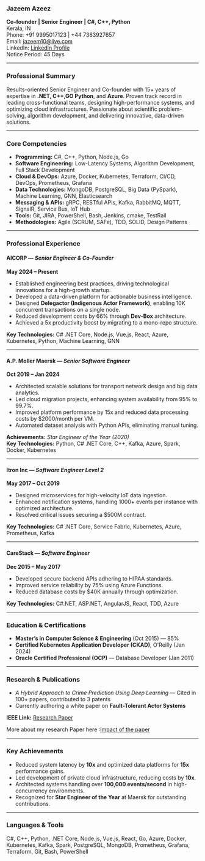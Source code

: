 ### Jazeem Azeez  
**Co-founder | Senior Engineer | C#, C++, Python**  
Kerala, IN  
Phone: +91 9995017123 | +44 7383927657  
Email: jazeem10@live.com  
LinkedIn: [LinkedIn Profile](https://www.linkedin.com/in/jazeem-azeez-1736a5109/)  
Notice Period: 45 Days

---

### **Professional Summary**  
Results-oriented Senior Engineer and Co-founder with 15+ years of expertise in **.NET, C++,GO Python**, and **Azure**. Proven track record in leading cross-functional teams, designing high-performance systems, and optimizing cloud infrastructures. Passionate about scientific problem-solving, algorithm development, and delivering innovative, data-driven solutions.

---

### **Core Competencies**  
- **Programming:** C#, C++, Python, Node.js, Go  
- **Software Engineering:** Low-Latency Systems, Algorithm Development, Full Stack Development  
- **Cloud & DevOps:** Azure, Docker, Kubernetes, Terraform, CI/CD, DevOps, Prometheus, Grafana  
- **Data Technologies:** MongoDB, PostgreSQL, Big Data (PySpark), Machine Learning, GNN, Elasticsearch  
- **Messaging & APIs:** gRPC, RESTful APIs, Kafka, RabbitMQ, MQTT, SignalR, Service Bus, IoT Hub  
- **Tools:** Git, JIRA, PowerShell, Bash, Jenkins, cmake, TestRail  
- **Methodologies:** Agile (SCRUM, SAFe), TDD, SOLID, Design Patterns  

---

### **Professional Experience**  

#### **AICORP** — *Senior Engineer & Co-Founder*  
**May 2024 – Present**  
- Established engineering best practices, driving technological innovations for a high-growth startup.  
- Developed a data-driven platform for actionable business intelligence.  
- Designed **Delegactor (Indigenous Actor Framework)**, enabling 10K concurrent transactions on a single node.  
- Reduced development costs by 66% through **Dev-Box** architecture.  
- Achieved a 5x productivity boost by migrating to a mono-repo structure.

**Key Technologies:** C# .NET Core, Node.js, Vue.js, React, Azure, Kubernetes, Python, Machine Learning, GNN

---

#### **A.P. Moller Maersk** — *Senior Software Engineer*  
**Oct 2019 – Jan 2024**  
- Architected scalable solutions for transport network design and big data analytics.  
- Led cloud migration projects, enhancing system availability from 95% to 99.7%.  
- Improved platform performance by 15x and reduced data processing costs by $2000/month per VM.  
- Automated dataset analysis with Python APIs, eliminating manual tuning.

**Achievements:** *Star Engineer of the Year (2020)*  
**Key Technologies:** Python, C# .NET Core, C++, Kafka, Azure, Spark, Docker, Kubernetes

---

#### **Itron Inc** — *Software Engineer Level 2*  
**May 2017 – Oct 2019**  
- Designed microservices for high-velocity IoT data ingestion.  
- Enhanced notification systems, handling 1000+ events per instance with optimized architecture.  
- Resolved critical issues securing a $500M contract.

**Key Technologies:** C# .NET Core, Service Fabric, Kubernetes, Azure, Prometheus, Kafka

---

#### **CareStack** — *Software Engineer*  
**Dec 2015 – May 2017**  
- Developed secure backend APIs adhering to HIPAA standards.  
- Improved service reliability by 75% using Azure Functions.  
- Reduced database costs by $40K annually through optimization.

**Key Technologies:** C#.NET, ASP.NET, AngularJS, React, TDD, Azure

---

### **Education & Certifications**  
- **Master’s in Computer Science & Engineering** (Oct 2015) — 85%  
- **Certified Kubernetes Application Developer (CKAD)**, O'Reilly (Jan 2024)  
- **Oracle Certified Professional (OCP)** — Database Developer (Jan 2011)

---

### **Research & Publications**  
- *A Hybrid Approach to Crime Prediction Using Deep Learning* — Cited in 100+ papers, contributed to 3 patents  
- Currently authoring a white paper on **Fault-Tolerant Actor Systems**  

**IEEE Link:** [Research Paper](https://ieeexplore.ieee.org/document/7275858)

More about my research Paper here :[Impact of the paper](https://github.com/jazeem-azeez/jazeem-azeez/blob/master/A%20Hybrid%20Approach%20to%20Crime%20Prediction%20Using%20Deep%20Learning.md)

---

### **Key Achievements**  
- Reduced system latency by **10x** and optimized data platforms for **15x** performance gains.  
- Led development of private cloud infrastructure, reducing costs by **10x**.  
- Architected systems handling over **100,000 events/second** in high-concurrency environments.  
- Recognized for **Star Engineer of the Year** at Maersk for outstanding contributions.

---

### **Languages & Tools**  
C#, C++, Python, .NET Core, Node.js, Vue.js, React, Go, Azure, Docker, Kubernetes, Kafka, Spark, PostgreSQL, MongoDB, Prometheus, Grafana, Terraform, Git, Bash, PowerShell

